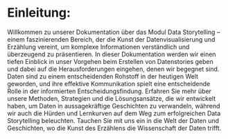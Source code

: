 # Einleitung:

Willkommen zu unserer Dokumentation über das Modul Data Storytelling – einem faszinierenden Bereich, der die Kunst der Datenvisualisierung und Erzählung vereint, um komplexe Informationen verständlich und überzeugend zu präsentieren. In dieser Dokumentation werden wir einen tiefen Einblick in unser Vorgehen beim Erstellen von Datenstories geben und dabei auf die Herausforderungen eingehen, denen wir begegnet sind. Daten sind zu einem entscheidenden Rohstoff in der heutigen Welt geworden, und ihre effektive Kommunikation spielt eine entscheidende Rolle in der informierten Entscheidungsfindung. Erfahren Sie mehr über unsere Methoden, Strategien und die Lösungsansätze, die wir entwickelt haben, um Daten in aussagekräftige Geschichten zu verwandeln, während wir auch die Hürden und Lernkurven auf dem Weg zum erfolgreichen Data Storytelling beleuchten. Tauchen Sie mit uns ein in die Welt der Daten und Geschichten, wo die Kunst des Erzählens die Wissenschaft der Daten trifft.